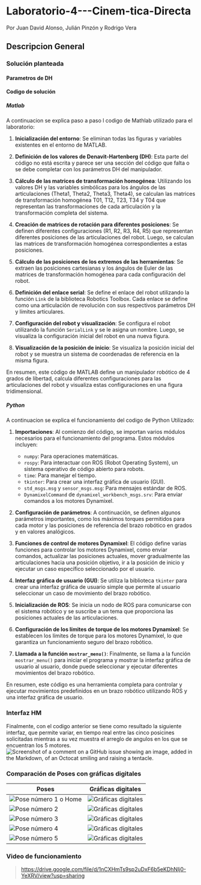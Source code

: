 # Laboratorio-4---Cinem-tica-Directa

Por Juan David Alonso, Julián Pinzón y Rodrigo Vera

## Descripcion General

### Solución planteada

#### Parametros de DH

#### Codigo de solución

##### Matlab
A continuacion se explica paso a paso l codigo de Mathlab utilizado para el laboratorio:

1. **Inicialización del entorno**: Se eliminan todas las figuras y variables existentes en el entorno de MATLAB.

2. **Definición de los valores de Denavit-Hartenberg (DH)**: Esta parte del código no está escrita y parece ser una sección del código que falta o se debe completar con los parámetros DH del manipulador.

3. **Cálculo de las matrices de transformación homogénea**: Utilizando los valores DH y las variables simbólicas para los ángulos de las articulaciones (Theta1, Theta2, Theta3, Theta4), se calculan las matrices de transformación homogénea T01, T12, T23, T34 y T04 que representan las transformaciones de cada articulación y la transformación completa del sistema.

4. **Creación de matrices de rotación para diferentes posiciones**: Se definen diferentes configuraciones (R1, R2, R3, R4, R5) que representan diferentes posiciones de las articulaciones del robot. Luego, se calculan las matrices de transformación homogénea correspondientes a estas posiciones.

5. **Cálculo de las posiciones de los extremos de las herramientas**: Se extraen las posiciones cartesianas y los ángulos de Euler de las matrices de transformación homogénea para cada configuración del robot.

6. **Definición del enlace serial**: Se define el enlace del robot utilizando la función `Link` de la biblioteca Robotics Toolbox. Cada enlace se define como una articulación de revolución con sus respectivos parámetros DH y límites articulares.

7. **Configuración del robot y visualización**: Se configura el robot utilizando la función `SerialLink` y se le asigna un nombre. Luego, se visualiza la configuración inicial del robot en una nueva figura.

8. **Visualización de la posición de inicio**: Se visualiza la posición inicial del robot y se muestra un sistema de coordenadas de referencia en la misma figura.

En resumen, este código de MATLAB define un manipulador robótico de 4 grados de libertad, calcula diferentes configuraciones para las articulaciones del robot y visualiza estas configuraciones en una figura tridimensional.
##### Python
A continuacion se explica el funcionamiento del codigo de Python Utilizado:

1. **Importaciones**: Al comienzo del código, se importan varios módulos necesarios para el funcionamiento del programa. Estos módulos incluyen:
   - `numpy`: Para operaciones matemáticas.
   - `rospy`: Para interactuar con ROS (Robot Operating System), un sistema operativo de código abierto para robots.
   - `time`: Para manejar el tiempo.
   - `tkinter`: Para crear una interfaz gráfica de usuario (GUI).
   - `std_msgs.msg` y `sensor_msgs.msg`: Para mensajes estándar de ROS.
   - `DynamixelCommand` de `dynamixel_workbench_msgs.srv`: Para enviar comandos a los motores Dynamixel.

2. **Configuración de parámetros**: A continuación, se definen algunos parámetros importantes, como los máximos torques permitidos para cada motor y las posiciones de referencia del brazo robótico en grados y en valores analógicos.

3. **Funciones de control de motores Dynamixel**: El código define varias funciones para controlar los motores Dynamixel, como enviar comandos, actualizar las posiciones actuales, mover gradualmente las articulaciones hacia una posición objetivo, ir a la posición de inicio y ejecutar un caso específico seleccionado por el usuario.

4. **Interfaz gráfica de usuario (GUI)**: Se utiliza la biblioteca `tkinter` para crear una interfaz gráfica de usuario simple que permite al usuario seleccionar un caso de movimiento del brazo robótico.

5. **Inicialización de ROS**: Se inicia un nodo de ROS para comunicarse con el sistema robótico y se suscribe a un tema que proporciona las posiciones actuales de las articulaciones.

6. **Configuración de los límites de torque de los motores Dynamixel**: Se establecen los límites de torque para los motores Dynamixel, lo que garantiza un funcionamiento seguro del brazo robótico.

7. **Llamada a la función `mostrar_menu()`**: Finalmente, se llama a la función `mostrar_menu()` para iniciar el programa y mostrar la interfaz gráfica de usuario al usuario, donde puede seleccionar y ejecutar diferentes movimientos del brazo robótico.

En resumen, este código es una herramienta completa para controlar y ejecutar movimientos predefinidos en un brazo robótico utilizando ROS y una interfaz gráfica de usuario.
### Interfaz HM
Finalmente, con el codigo anterior se tiene como resultado la siguiente interfaz, que permite variar, en tiempo real entre las cinco posicines solicitadas mientras a su vez muestra el arreglo de angulos en los que se encuentran los 5 motores.
![Screenshot of a comment on a GitHub issue showing an image, added in the Markdown, of an Octocat smiling and raising a tentacle.](https://github.com/JuanAAlonso/Laboratorio-4---Cinem-tica-Directa/blob/main/Imagenes/Interfaz.jpeg)

### Comparación de Poses con gráficas digitales

| Poses | Gráficas digitales |
|---|---|
| ![Pose número 1 o Home](https://github.com/JuanAAlonso/Laboratorio-4---Cinem-tica-Directa/blob/main/Imagenes/Pose1.JPG) | ![Gráficas digitales](https://github.com/JuanAAlonso/Laboratorio-4---Cinem-tica-Directa/blob/main/Imagenes/RealPose1.jpg) |
| ![Pose número 2](https://github.com/JuanAAlonso/Laboratorio-4---Cinem-tica-Directa/blob/main/Imagenes/Pose2.JPG) | ![Gráficas digitales](https://github.com/JuanAAlonso/Laboratorio-4---Cinem-tica-Directa/blob/main/Imagenes/RealPose2.jpg) |
| ![Pose número 3](https://github.com/JuanAAlonso/Laboratorio-4---Cinem-tica-Directa/blob/main/Imagenes/Pose3.JPG) | ![Gráficas digitales](https://github.com/JuanAAlonso/Laboratorio-4---Cinem-tica-Directa/blob/main/Imagenes/RealPose3.jpg) |
| ![Pose número 4](https://github.com/JuanAAlonso/Laboratorio-4---Cinem-tica-Directa/blob/main/Imagenes/Pose4.JPG) | ![Gráficas digitales](https://github.com/JuanAAlonso/Laboratorio-4---Cinem-tica-Directa/blob/main/Imagenes/RealPose4.jpg) |
| ![Pose número 5](https://github.com/JuanAAlonso/Laboratorio-4---Cinem-tica-Directa/blob/main/Imagenes/Pose5.JPG) | ![Gráficas digitales](https://github.com/JuanAAlonso/Laboratorio-4---Cinem-tica-Directa/blob/main/Imagenes/RealPose5.jpg) |

### Video de funcionamiento

>https://drive.google.com/file/d/1nCXHmTs9sp2uDxF6b5eKDhNIj0-YeXRV/view?usp=sharing
